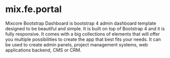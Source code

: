 # mix.fe.portal
Mixcore Bootstrap Dashboard is bootstrap 4 admin dashboard template designed to be beautiful and simple. It is built on top of Bootstrap 4 and it is fully responsive. It comes with a big collections of elements that will offer you multiple possibilities to create the app that best fits your needs. It can be used to create admin panels, project management systems, web applications backend, CMS or CRM.

